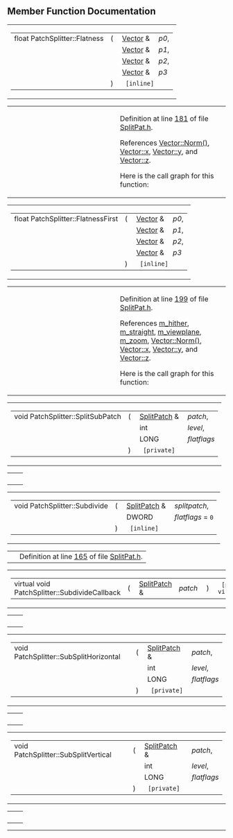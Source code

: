 ## Member Function Documentation

<span id="0b203d8925442c330e6d5c89ee0a5eee" class="anchor"></span>

<table class="mdTable" data-cellpadding="2" data-cellspacing="0">
<colgroup>
<col style="width: 100%" />
</colgroup>
<tbody>
<tr>
<td class="mdRow"><table data-cellpadding="0" data-cellspacing="0" data-border="0">
<tbody>
<tr>
<td class="md" data-nowrap="" data-valign="top">float PatchSplitter::Flatness</td>
<td class="md" data-valign="top">( </td>
<td class="md" data-nowrap="" data-valign="top"><a href="classVector.md" class="el">Vector</a> &amp; </td>
<td class="mdname" data-nowrap=""><em>p0</em>,</td>
</tr>
<tr>
<td class="md" style="text-align: right;" data-nowrap=""></td>
<td class="md"></td>
<td class="md" data-nowrap=""><a href="classVector.md" class="el">Vector</a> &amp; </td>
<td class="mdname" data-nowrap=""><em>p1</em>,</td>
</tr>
<tr>
<td class="md" style="text-align: right;" data-nowrap=""></td>
<td class="md"></td>
<td class="md" data-nowrap=""><a href="classVector.md" class="el">Vector</a> &amp; </td>
<td class="mdname" data-nowrap=""><em>p2</em>,</td>
</tr>
<tr>
<td class="md" style="text-align: right;" data-nowrap=""></td>
<td class="md"></td>
<td class="md" data-nowrap=""><a href="classVector.md" class="el">Vector</a> &amp; </td>
<td class="mdname" data-nowrap=""><em>p3</em></td>
</tr>
<tr>
<td class="md"></td>
<td class="md">) </td>
<td colspan="2" class="md"><code> [inline]</code></td>
</tr>
</tbody>
</table></td>
</tr>
</tbody>
</table>

<table data-cellspacing="5" data-cellpadding="0" data-border="0">
<colgroup>
<col style="width: 50%" />
<col style="width: 50%" />
</colgroup>
<tbody>
<tr>
<td> </td>
<td><p>Definition at line <a href="SplitPat_8h-source.md#l00181" class="el">181</a> of file <a href="SplitPat_8h-source.md" class="el">SplitPat.h</a>.</p>
<p>References <a href="Vector_8h-source.md#l00315" class="el">Vector::Norm()</a>, <a href="Vector_8h-source.md#l00027" class="el">Vector::x</a>, <a href="Vector_8h-source.md#l00027" class="el">Vector::y</a>, and <a href="Vector_8h-source.md#l00027" class="el">Vector::z</a>.</p>
<p>Here is the call graph for this function:</p>
<span class="image placeholder" data-original-image-src="classPatchSplitter_0b203d8925442c330e6d5c89ee0a5eee_cgraph.gif" data-original-image-title="" data-border="0" usemap="#classPatchSplitter_0b203d8925442c330e6d5c89ee0a5eee_cgraph_map"></span></td>
</tr>
</tbody>
</table>

<span id="c9807ec9a9145e333fa931f32b4a62bb" class="anchor"></span>

<table class="mdTable" data-cellpadding="2" data-cellspacing="0">
<colgroup>
<col style="width: 100%" />
</colgroup>
<tbody>
<tr>
<td class="mdRow"><table data-cellpadding="0" data-cellspacing="0" data-border="0">
<tbody>
<tr>
<td class="md" data-nowrap="" data-valign="top">float PatchSplitter::FlatnessFirst</td>
<td class="md" data-valign="top">( </td>
<td class="md" data-nowrap="" data-valign="top"><a href="classVector.md" class="el">Vector</a> &amp; </td>
<td class="mdname" data-nowrap=""><em>p0</em>,</td>
</tr>
<tr>
<td class="md" style="text-align: right;" data-nowrap=""></td>
<td class="md"></td>
<td class="md" data-nowrap=""><a href="classVector.md" class="el">Vector</a> &amp; </td>
<td class="mdname" data-nowrap=""><em>p1</em>,</td>
</tr>
<tr>
<td class="md" style="text-align: right;" data-nowrap=""></td>
<td class="md"></td>
<td class="md" data-nowrap=""><a href="classVector.md" class="el">Vector</a> &amp; </td>
<td class="mdname" data-nowrap=""><em>p2</em>,</td>
</tr>
<tr>
<td class="md" style="text-align: right;" data-nowrap=""></td>
<td class="md"></td>
<td class="md" data-nowrap=""><a href="classVector.md" class="el">Vector</a> &amp; </td>
<td class="mdname" data-nowrap=""><em>p3</em></td>
</tr>
<tr>
<td class="md"></td>
<td class="md">) </td>
<td colspan="2" class="md"><code> [inline]</code></td>
</tr>
</tbody>
</table></td>
</tr>
</tbody>
</table>

<table data-cellspacing="5" data-cellpadding="0" data-border="0">
<colgroup>
<col style="width: 50%" />
<col style="width: 50%" />
</colgroup>
<tbody>
<tr>
<td> </td>
<td><p>Definition at line <a href="SplitPat_8h-source.md#l00199" class="el">199</a> of file <a href="SplitPat_8h-source.md" class="el">SplitPat.h</a>.</p>
<p>References <a href="SplitPat_8h-source.md#l00146" class="el">m_hither</a>, <a href="SplitPat_8h-source.md#l00146" class="el">m_straight</a>, <a href="SplitPat_8h-source.md#l00146" class="el">m_viewplane</a>, <a href="SplitPat_8h-source.md#l00146" class="el">m_zoom</a>, <a href="Vector_8h-source.md#l00315" class="el">Vector::Norm()</a>, <a href="Vector_8h-source.md#l00027" class="el">Vector::x</a>, <a href="Vector_8h-source.md#l00027" class="el">Vector::y</a>, and <a href="Vector_8h-source.md#l00027" class="el">Vector::z</a>.</p>
<p>Here is the call graph for this function:</p>
<span class="image placeholder" data-original-image-src="classPatchSplitter_c9807ec9a9145e333fa931f32b4a62bb_cgraph.gif" data-original-image-title="" data-border="0" usemap="#classPatchSplitter_c9807ec9a9145e333fa931f32b4a62bb_cgraph_map"></span></td>
</tr>
</tbody>
</table>

<span id="f3686ac56d1971bfa47f3131f50c0eb4" class="anchor"></span>

<table class="mdTable" data-cellpadding="2" data-cellspacing="0">
<colgroup>
<col style="width: 100%" />
</colgroup>
<tbody>
<tr>
<td class="mdRow"><table data-cellpadding="0" data-cellspacing="0" data-border="0">
<tbody>
<tr>
<td class="md" data-nowrap="" data-valign="top">void PatchSplitter::SplitSubPatch</td>
<td class="md" data-valign="top">( </td>
<td class="md" data-nowrap="" data-valign="top"><a href="classSplitPatch.md" class="el">SplitPatch</a> &amp; </td>
<td class="mdname" data-nowrap=""><em>patch</em>,</td>
</tr>
<tr>
<td class="md" style="text-align: right;" data-nowrap=""></td>
<td class="md"></td>
<td class="md" data-nowrap="">int </td>
<td class="mdname" data-nowrap=""><em>level</em>,</td>
</tr>
<tr>
<td class="md" style="text-align: right;" data-nowrap=""></td>
<td class="md"></td>
<td class="md" data-nowrap="">LONG </td>
<td class="mdname" data-nowrap=""><em>flatflags</em></td>
</tr>
<tr>
<td class="md"></td>
<td class="md">) </td>
<td colspan="2" class="md"><code> [private]</code></td>
</tr>
</tbody>
</table></td>
</tr>
</tbody>
</table>

|     |     |
|-----|-----|
|     |     |

<span id="493aa5fc7bb3e46ce2a777ad4f8785a9" class="anchor"></span>

<table class="mdTable" data-cellpadding="2" data-cellspacing="0">
<colgroup>
<col style="width: 100%" />
</colgroup>
<tbody>
<tr>
<td class="mdRow"><table data-cellpadding="0" data-cellspacing="0" data-border="0">
<tbody>
<tr>
<td class="md" data-nowrap="" data-valign="top">void PatchSplitter::Subdivide</td>
<td class="md" data-valign="top">( </td>
<td class="md" data-nowrap="" data-valign="top"><a href="classSplitPatch.md" class="el">SplitPatch</a> &amp; </td>
<td class="mdname" data-nowrap=""><em>splitpatch</em>,</td>
</tr>
<tr>
<td class="md" style="text-align: right;" data-nowrap=""></td>
<td class="md"></td>
<td class="md" data-nowrap="">DWORD </td>
<td class="mdname" data-nowrap=""><em>flatflags</em> = <code>0</code></td>
</tr>
<tr>
<td class="md"></td>
<td class="md">) </td>
<td colspan="2" class="md"><code> [inline]</code></td>
</tr>
</tbody>
</table></td>
</tr>
</tbody>
</table>

|  |  |
|----|----|
|   | Definition at line <a href="SplitPat_8h-source.md#l00165" class="el">165</a> of file <a href="SplitPat_8h-source.md" class="el">SplitPat.h</a>. |

<span id="54c1600489bf313c42a418e2ca89f70e" class="anchor"></span>

<table class="mdTable" data-cellpadding="2" data-cellspacing="0">
<colgroup>
<col style="width: 100%" />
</colgroup>
<tbody>
<tr>
<td class="mdRow"><table data-cellpadding="0" data-cellspacing="0" data-border="0">
<tbody>
<tr>
<td class="md" data-nowrap="" data-valign="top">virtual void PatchSplitter::SubdivideCallback</td>
<td class="md" data-valign="top">( </td>
<td class="md" data-nowrap="" data-valign="top"><a href="classSplitPatch.md" class="el">SplitPatch</a> &amp; </td>
<td class="mdname1" data-valign="top" data-nowrap=""><em>patch</em></td>
<td class="md" data-valign="top"> ) </td>
<td class="md" data-nowrap=""><code> [pure virtual]</code></td>
</tr>
</tbody>
</table></td>
</tr>
</tbody>
</table>

|     |     |
|-----|-----|
|     |     |

<span id="09e19dde64fc8d9768d69a6c449f1b2d" class="anchor"></span>

<table class="mdTable" data-cellpadding="2" data-cellspacing="0">
<colgroup>
<col style="width: 100%" />
</colgroup>
<tbody>
<tr>
<td class="mdRow"><table data-cellpadding="0" data-cellspacing="0" data-border="0">
<tbody>
<tr>
<td class="md" data-nowrap="" data-valign="top">void PatchSplitter::SubSplitHorizontal</td>
<td class="md" data-valign="top">( </td>
<td class="md" data-nowrap="" data-valign="top"><a href="classSplitPatch.md" class="el">SplitPatch</a> &amp; </td>
<td class="mdname" data-nowrap=""><em>patch</em>,</td>
</tr>
<tr>
<td class="md" style="text-align: right;" data-nowrap=""></td>
<td class="md"></td>
<td class="md" data-nowrap="">int </td>
<td class="mdname" data-nowrap=""><em>level</em>,</td>
</tr>
<tr>
<td class="md" style="text-align: right;" data-nowrap=""></td>
<td class="md"></td>
<td class="md" data-nowrap="">LONG </td>
<td class="mdname" data-nowrap=""><em>flatflags</em></td>
</tr>
<tr>
<td class="md"></td>
<td class="md">) </td>
<td colspan="2" class="md"><code> [private]</code></td>
</tr>
</tbody>
</table></td>
</tr>
</tbody>
</table>

|     |     |
|-----|-----|
|     |     |

<span id="d7688b2457c00a403131df93fd4d8222" class="anchor"></span>

<table class="mdTable" data-cellpadding="2" data-cellspacing="0">
<colgroup>
<col style="width: 100%" />
</colgroup>
<tbody>
<tr>
<td class="mdRow"><table data-cellpadding="0" data-cellspacing="0" data-border="0">
<tbody>
<tr>
<td class="md" data-nowrap="" data-valign="top">void PatchSplitter::SubSplitVertical</td>
<td class="md" data-valign="top">( </td>
<td class="md" data-nowrap="" data-valign="top"><a href="classSplitPatch.md" class="el">SplitPatch</a> &amp; </td>
<td class="mdname" data-nowrap=""><em>patch</em>,</td>
</tr>
<tr>
<td class="md" style="text-align: right;" data-nowrap=""></td>
<td class="md"></td>
<td class="md" data-nowrap="">int </td>
<td class="mdname" data-nowrap=""><em>level</em>,</td>
</tr>
<tr>
<td class="md" style="text-align: right;" data-nowrap=""></td>
<td class="md"></td>
<td class="md" data-nowrap="">LONG </td>
<td class="mdname" data-nowrap=""><em>flatflags</em></td>
</tr>
<tr>
<td class="md"></td>
<td class="md">) </td>
<td colspan="2" class="md"><code> [private]</code></td>
</tr>
</tbody>
</table></td>
</tr>
</tbody>
</table>

|     |     |
|-----|-----|
|     |     |

------------------------------------------------------------------------

